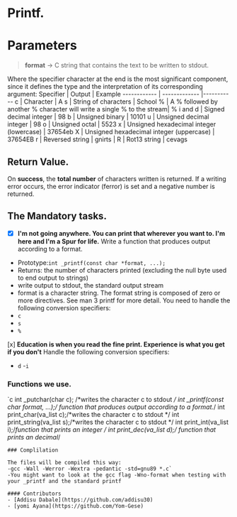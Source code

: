 # Printf.
# Parameters
 > **format** -> C string that contains the text to be written to stdout.
 
Where the specifier character at the end is the most significant component, since it defines the type and the interpretation of its corresponding argument:
 Specifier | Output | Example
------------ | ------------- |-----------
 c | Character | A
 s | String of characters | School
 % | A % followed by another % character will write a single % to the stream| %
  i and d | Signed decimal integer | 98 
 b | Unsigned binary | 10101
 u | Unsigned decimal integer | 98
 o | Unsigned octal | 5523
 x | Unsigned hexadecimal integer (lowercase) | 37654eb
 X | Unsigned hexadecimal integer (uppercase) | 37654EB
 r | Reversed string | gnirts |
 R | Rot13 string | cevags
## Return Value.
On **success**, the **total number** of characters written is returned.
If a writing error occurs, the error indicator (ferror) is set and a negative number is returned.
 
## The Mandatory tasks.
-[x] **I'm not going anywhere. You can print that wherever you want to. I'm here and I'm a Spur for life.** 
Write a function that produces output according to a format.

- Prototype:``int _printf(const char *format, ...);``
- Returns: the number of characters printed (excluding the null byte used to end output to strings)
- write output to stdout, the standard output stream
- format is a character string. The format string is composed of zero or more directives. See man 3 printf for more detail. You need to handle the following conversion specifiers:
- ``c``
- ``s``
-  ``%``

 [x] **Education is when you read the fine print. Experience is what you get if you don't**
Handle the following conversion specifiers:
- ``d``
-``i``
### Functions we use.

`c
int _putchar(char c); /*writes the character c to stdout */
int _printf(const char *format, ...);/* function that produces output according to a format.*/
int print_char(va_list c);/*writes the character c to stdout */
int print_string(va_list s);/*writes the character c to stdout */
int print_int(va_list i);/*function that prints an integer */
int print_dec(va_list d);/* function that prints an decimal*/
````
### Complilation

The files will be compiled this way:
-gcc -Wall -Werror -Wextra -pedantic -std=gnu89 *.c`
-You might want to look at the gcc flag -Wno-format when testing with your _printf and the standard printf

#### Contributors
- [Addisu Dabale](https://github.com/addisu30)
- [yomi Ayana](https://github.com/Yom-Gese)
